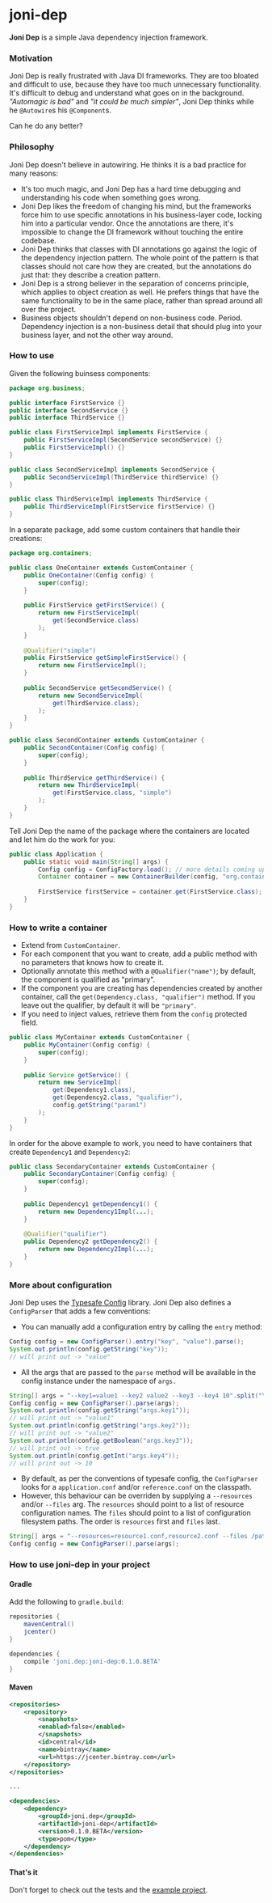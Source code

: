 # joni-dep
**Joni Dep** is a simple Java dependency injection framework.

### Motivation
Joni Dep is really frustrated with Java DI frameworks.
They are too bloated and difficult to use, because they have too much unnecessary functionality.
It's difficult to debug and understand what goes on in the background.
_"Automagic is bad"_ and _"it could be much simpler"_, 
Joni Dep thinks while he `@Autowire`s his `@Component`s.

Can he do any better?

### Philosophy
Joni Dep doesn't believe in autowiring.
He thinks it is a bad practice for many reasons:

 - It's too much magic, and Joni Dep has a hard time debugging and understanding his code when something goes wrong.
 - Joni Dep likes the freedom of changing his mind, but the frameworks force him to use specific annotations in his business-layer code, locking him into a particular vendor. Once the annotations are there, it's impossible to change the DI framework without touching the entire codebase.
 - Joni Dep thinks that classes with DI annotations go against the logic of the dependency injection pattern. The whole point of the pattern is that classes should not care how they are created, but the annotations do just that: they describe a creation pattern.
 - Joni Dep is a strong believer in the separation of concerns principle, which applies to object creation as well. He prefers things that have the same functionality to be in the same place, rather than spread around all over the project.
 - Business objects shouldn't depend on non-business code. Period. Dependency injection is a non-business detail that should plug into your business layer, and not the other way around.

### How to use
Given the following buinsess components:

```java
package org.business;

public interface FirstService {}
public interface SecondService {}
public interface ThirdService {}

public class FirstServiceImpl implements FirstService {
	public FirstServiceImpl(SecondService secondService) {}
	public FirstServiceImpl() {}
}

public class SecondServiceImpl implements SecondService {
	public SecondServiceImpl(ThirdService thirdService) {}
}

public class ThirdServiceImpl implements ThirdService {
	public ThirdServiceImpl(FirstService firstService) {}
}
```

In a separate package, add some custom containers that handle their creations:

```java
package org.containers;

public class OneContainer extends CustomContainer {
	public OneContainer(Config config) {
		super(config);
	}
	
	public FirstService getFirstService() {
		return new FirstServiceImpl(
			get(SecondService.class)
		);
	}
	
	@Qualifier("simple")
	public FirstService getSimpleFirstService() {
		return new FirstServiceImpl();
	}
	
	public SecondService getSecondService() {
		return new SecondServiceImpl(
			get(ThirdService.class);
		);
	}
}

public class SecondContainer extends CustomContainer {
	public SecondContainer(Config config) {
		super(config);
	}
	
	public ThirdService getThirdService() {
		return new ThirdServiceImpl(
			get(FirstService.class, "simple")
		);
	}
}
```

Tell Joni Dep the name of the package where the containers are located and let him do the work for you:

```java
public class Application {
	public static void main(String[] args) {
		Config config = ConfigFactory.load(); // more details coming up
		Container container = new ContainerBuilder(config, "org.containers").build();
		
		FirstService firstService = container.get(FirstService.class);
	}
}
```

### How to write a container

- Extend from `CustomContainer`.
- For each component that you want to create, add a public method with no parameters that knows how to create it.
- Optionally annotate this method with a `@Qualifier("name")`;
by default, the component is qualified as "primary".
- If the component you are creating has dependencies created by another container,
call the `get(Dependency.class, "qualifier")` method. 
If you leave out the qualifier, by default it will be `"primary"`.
- If you need to inject values, retrieve them from the `config` protected field.

```java
public class MyContainer extends CustomContainer {
	public MyContainer(Config config) {
		super(config);
	}
	
	public Service getService() {
		return new ServiceImpl(
			get(Dependency1.class),
			get(Dependency2.class, "qualifier"),
			config.getString("param1")
		);
	}
}
```
In order for the above example to work, you need to have containers that create `Dependency1` and `Dependency2`:

```java
public class SecondaryContainer extends CustomContainer {
	public SecondaryContainer(Config config) {
		super(config);
	}
	
	public Dependency1 getDependency1() {
		return new Dependency1Impl(...);
	}
	
	@Qualifier("qualifier")
	public Dependency2 getDependency2() {
		return new Dependency2Impl(...);
	}
}
```


### More about configuration

Joni Dep uses the [Typesafe Config](https://lightbend.github.io/config/) library.
Joni Dep also defines a `ConfigParser` that adds a few conventions:

- You can manually add a configuration entry by calling the `entry` method:

```java
Config config = new ConfigParser().entry("key", "value").parse();
System.out.println(config.getString("key"));
// will print out -> "value"
```

- All the args that are passed to the `parse` method will be available in the config instance
under the namespace of `args.`

```java
String[] args = "--key1=value1 --key2 value2 --key3 --key4 10".split("\\s");
Config config = new ConfigParser().parse(args);
System.out.println(config.getString("args.key1"));
// will print out -> "value1"
System.out.println(config.getString("args.key2"));
// will print out -> "value2"
System.out.println(config.getBoolean("args.key3"));
// will print out -> true
System.out.println(config.getInt("args.key4"));
// will print out -> 10
```

- By default, as per the conventions of typesafe config, the `ConfigParser` looks for a `application.conf` and/or `reference.conf`
on the classpath.
- However, this behaviour can be overriden by supplying a `--resources` and/or `--files` arg.
The `resources` should point to a list of resource configuration names. 
The `files` should point to a list of configuration filesystem paths.
The order is `resources` first and `files` last.

```java
String[] args = "--resources=resource1.conf,resource2.conf --files /path/to/file1.conf,/path/to/file2.conf".split("\\s");
Config config = new ConfigParser().parse(args);
```

### How to use joni-dep in your project

#### Gradle
Add the following to `gradle.build`:

```gradle
repositories {
    mavenCentral()
    jcenter()
}

dependencies {
    compile 'joni.dep:joni-dep:0.1.0.BETA'
}
```

#### Maven
```xml
<repositories>
    <repository>
        <snapshots>
	    <enabled>false</enabled>
        </snapshots>
        <id>central</id>
        <name>bintray</name>
        <url>https://jcenter.bintray.com</url>
    </repository>
</repositories>

...

<dependencies>
    <dependency>
        <groupId>joni.dep</groupId>
        <artifactId>joni-dep</artifactId>
        <version>0.1.0.BETA</version>
        <type>pom</type>
    </dependency>
</dependencies>
```

#### That's it
Don't forget to check out the tests and the [example project](https://github.com/victorblaga/joni-dep-example).

